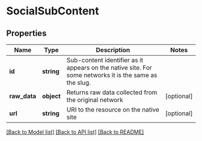 # SocialSubContent

## Properties
Name | Type | Description | Notes
------------ | ------------- | ------------- | -------------
**id** | **string** | Sub-content identifier as it appears on the native site. For some networks it is the same as the slug. | 
**raw_data** | **object** | Returns raw data collected from the original network | [optional] 
**url** | **string** | URI to the resource on the native site | [optional] 

[[Back to Model list]](../../README.md#documentation-for-models) [[Back to API list]](../../README.md#documentation-for-api-endpoints) [[Back to README]](../../README.md)

